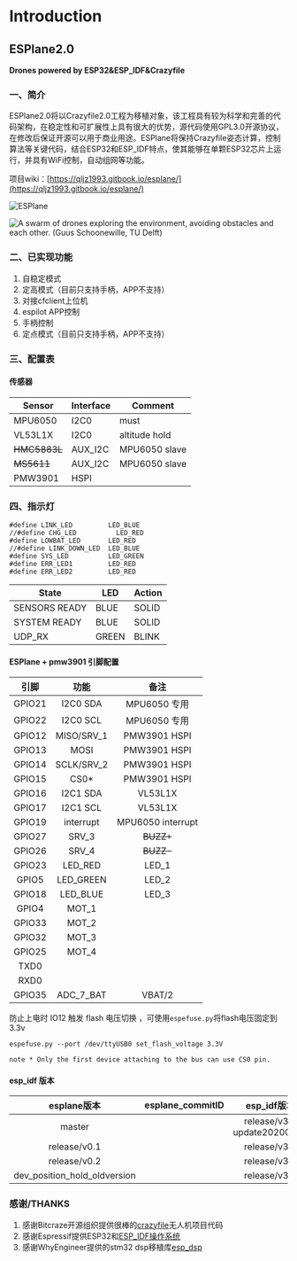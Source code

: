 ﻿
# Introduction

## ESPlane2.0

**Drones powered by ESP32&ESP\_IDF&Crazyfile**

### 一、简介

ESPlane2.0将以Crazyfile2.0工程为移植对象，该工程具有较为科学和完善的代码架构，在稳定性和可扩展性上具有很大的优势，源代码使用GPL3.0开源协议，在修改后保证开源可以用于商业用途。ESPlane将保持Crazyfile姿态计算，控制算法等关键代码，结合ESP32和ESP\_IDF特点，使其能够在单颗ESP32芯片上运行，并具有WiFi控制，自动组网等功能。

项目wiki：[https://qljz1993.gitbook.io/esplane/](https://qljz1993.gitbook.io/esplane/)

![ESPlane](https://img-blog.csdnimg.cn/20191030202043361.jpg?x-oss-process=image/watermark,type_ZmFuZ3poZW5naGVpdGk,shadow_10,text_aHR0cHM6Ly9ibG9nLmNzZG4ubmV0L3FxXzIwNTE1NDYx,size_16,color_FFFFFF,t_70)

![A swarm of drones exploring the environment, avoiding obstacles and each other. \(Guus Schoonewille, TU Delft\)](https://img-blog.csdnimg.cn/20191030202634944.jpg?x-oss-process=image/watermark,type_ZmFuZ3poZW5naGVpdGk,shadow_10,text_aHR0cHM6Ly9ibG9nLmNzZG4ubmV0L3FxXzIwNTE1NDYx,size_16,color_FFFFFF,t_70)

### 二、已实现功能

1. 自稳定模式
2. 定高模式（目前只支持手柄，APP不支持）
3. 对接cfclient上位机 
4. espilot APP控制
5. 手柄控制
6. 定点模式（目前只支持手柄，APP不支持）


### 三、配置表

#### 传感器

| Sensor  | Interface | Comment |
|--|--|--|
| MPU6050 | I2C0 | must |
| VL53L1X | I2C0 | altitude hold  |
| ~~HMC5883L~~  | AUX_I2C | MPU6050 slave |
| ~~MS5611~~  | AUX_I2C | MPU6050 slave |
|PMW3901|	HSPI | | 

### 四、指示灯


```
#define LINK_LED         LED_BLUE
//#define CHG_LED          LED_RED
#define LOWBAT_LED       LED_RED
//#define LINK_DOWN_LED  LED_BLUE
#define SYS_LED          LED_GREEN 
#define ERR_LED1         LED_RED
#define ERR_LED2         LED_RED
```

| State | LED | Action |
|--|--|--|
|SENSORS READY|BLUE|SOLID|
|SYSTEM READY|BLUE|SOLID|
|UDP_RX|GREEN|BLINK|


#### ESPlane + pmw3901 引脚配置

| 引脚 | 功能 | 备注 |
| :---: | :---: | :---: |
| GPIO21 | I2C0 SDA | MPU6050 专用|
| GPIO22 | I2C0 SCL | MPU6050 专用|
| GPIO12 | MISO/SRV\_1 | PMW3901 HSPI |
| GPIO13 | MOSI | PMW3901 HSPI  |
| GPIO14 | SCLK/SRV\_2 | PMW3901 HSPI |
| GPIO15 | CS0* | PMW3901 HSPI  |
| GPIO16 | I2C1 SDA|VL53L1X|
| GPIO17 | I2C1 SCL |VL53L1X|
| GPIO19 | interrupt | MPU6050 interrupt |
| GPIO27 | SRV\_3 | ~~BUZZ+~~ |
| GPIO26 | SRV\_4 | ~~BUZZ-~~|
| GPIO23 | LED\_RED | LED\_1 |
| GPIO5 | LED\_GREEN | LED\_2 |
| GPIO18 | LED\_BLUE | LED\_3 |
| GPIO4 | MOT\_1 |  |
| GPIO33 | MOT\_2 |  |
| GPIO32 | MOT\_3 |  |
| GPIO25 | MOT\_4 |  |
| TXD0 |  |  |
| RXD0 |  |  |
| GPIO35 | ADC\_7\_BAT | VBAT/2 |

防止上电时 IO12 触发 flash 电压切换 ，可使用`espefuse.py`将flash电压固定到 3.3v

`espefuse.py --port /dev/ttyUSB0 set_flash_voltage 3.3V`

```note * Only the first device attaching to the bus can use CS0 pin.```

#### esp_idf 版本

|esplane版本|esplane_commitID|esp_idf版本|esp_idf_commitID|
| :---: | :---: | :---: | :---: |
|master||release/v3.3 update20200306|6f9a7264ce20c6132fbd8309112630d0eb490fe4|
|release/v0.1||release/v3.3|46b12a560a29fa6ade07800a4abe12a026183988|
|release/v0.2||release/v3.3|46b12a560a29fa6ade07800a4abe12a026183988|
|dev_position_hold_oldversion||release/v3.3|46b12a560a29fa6ade07800a4abe12a026183988|


### 感谢/THANKS

1. 感谢Bitcraze开源组织提供很棒的[crazyfile](https://www.bitcraze.io/%20)无人机项目代码
2. 感谢Espressif提供ESP32和[ESP\_IDF操作系统](https://docs.espressif.com/projects/esp-idf/en/latest/index.html)
3. 感谢WhyEngineer提供的stm32 dsp移植库[esp\_dsp](https://github.com/whyengineer/esp32-lin/tree/master/components/dsp_lib)


